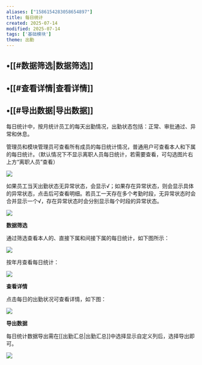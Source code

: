 ```yaml
---
aliases: ["1586154283058654897"]
title: 每日统计
created: 2025-07-14
modified: 2025-07-14
tags: ['基础模块']
theme: 出勤
---
```


## •[[#数据筛选|数据筛选]]

## •[[#查看详情|查看详情]]

## •[[#导出数据|导出数据]]

每日统计中，按月统计员工的每天出勤情况，出勤状态包括：正常、审批通过、异常和休息。

管理员和模块管理员可查看所有成员的每日统计情况，普通用户可查看本人和下属的每日统计。（默认情况下不显示离职人员每日统计，若需要查看，可勾选图片右上方“离职人员”查看）

![](https://myhelpdoc.oss-cn-heyuan.aliyuncs.com/mdimages/01c00048c108b173ff72d066e95792ac.jpg)

如果员工当天出勤状态无异常状态，会显示√；如果存在异常状态，则会显示具体的异常状态，点击后可查看明细。若员工一天存在多个考勤时段，无异常状态时会合并显示一个√，存在异常状态时会分别显示每个时段的异常状态。

![](https://myhelpdoc.oss-cn-heyuan.aliyuncs.com/mdimages/3893b5654f786c364970ee79c6e9f761.jpg)

**数据筛选**

通过筛选查看本人的、直接下属和间接下属的每日统计，如下图所示：

![](https://myhelpdoc.oss-cn-heyuan.aliyuncs.com/mdimages/5dd5f0e938144a08f24bc913f75c5641.jpg)

按年月查看每日统计：

![](https://myhelpdoc.oss-cn-heyuan.aliyuncs.com/mdimages/a04272e2760b639413b7825f381ffffe.jpg)

**查看详情**

点击每日的出勤状况可查看详情，如下图：

![](https://myhelpdoc.oss-cn-heyuan.aliyuncs.com/mdimages/72fe315a4078498094072f466a46a904.jpg)

**导出数据**

每日统计数据导出需在[[出勤汇总|出勤汇总]]中选择显示自定义列后，选择导出即可。

![](https://myhelpdoc.oss-cn-heyuan.aliyuncs.com/mdimages/0e50c60c953c43c6aa56fdcaa55740ad.jpg)

